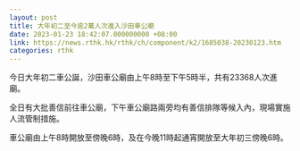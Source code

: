 ```yaml
---
layout: post
title: 大年初二至今逾2萬人次進入沙田車公廟
date: 2023-01-23 18:42:07.000000000 +08:00
link: https://news.rthk.hk/rthk/ch/component/k2/1685038-20230123.htm
categories: rthk
---
```


今日大年初二車公誕，沙田車公廟由上午8時至下午5時半，共有23368人次進廟。 

全日有大批善信前往車公廟，下午車公廟路兩旁均有善信排隊等候入內，現場實施人流管制措施。

車公廟由上午8時開放至傍晚6時，及在今晚11時起通宵開放至大年初三傍晚6時。
